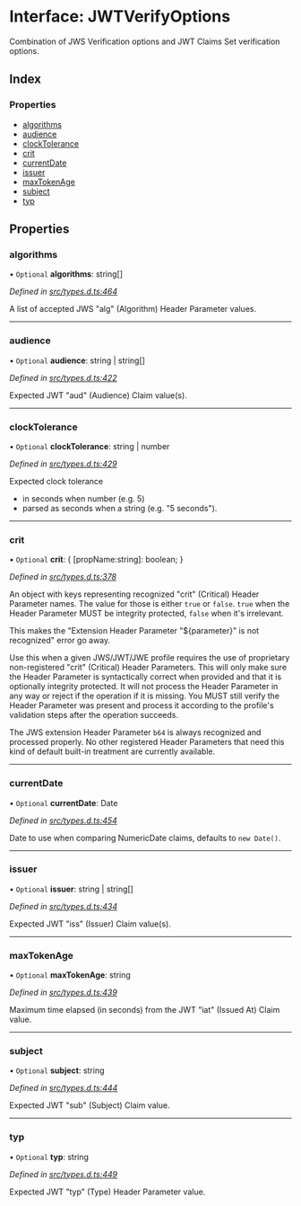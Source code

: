 # Interface: JWTVerifyOptions

Combination of JWS Verification options and JWT Claims Set verification options.

## Index

### Properties

* [algorithms](_jwt_verify_.jwtverifyoptions.md#algorithms)
* [audience](_jwt_verify_.jwtverifyoptions.md#audience)
* [clockTolerance](_jwt_verify_.jwtverifyoptions.md#clocktolerance)
* [crit](_jwt_verify_.jwtverifyoptions.md#crit)
* [currentDate](_jwt_verify_.jwtverifyoptions.md#currentdate)
* [issuer](_jwt_verify_.jwtverifyoptions.md#issuer)
* [maxTokenAge](_jwt_verify_.jwtverifyoptions.md#maxtokenage)
* [subject](_jwt_verify_.jwtverifyoptions.md#subject)
* [typ](_jwt_verify_.jwtverifyoptions.md#typ)

## Properties

### algorithms

• `Optional` **algorithms**: string[]

*Defined in [src/types.d.ts:464](https://github.com/panva/jose/blob/v3.6.0/src/types.d.ts#L464)*

A list of accepted JWS "alg" (Algorithm) Header Parameter values.

___

### audience

• `Optional` **audience**: string \| string[]

*Defined in [src/types.d.ts:422](https://github.com/panva/jose/blob/v3.6.0/src/types.d.ts#L422)*

Expected JWT "aud" (Audience) Claim value(s).

___

### clockTolerance

• `Optional` **clockTolerance**: string \| number

*Defined in [src/types.d.ts:429](https://github.com/panva/jose/blob/v3.6.0/src/types.d.ts#L429)*

Expected clock tolerance
- in seconds when number (e.g. 5)
- parsed as seconds when a string (e.g. "5 seconds").

___

### crit

• `Optional` **crit**: { [propName:string]: boolean;  }

*Defined in [src/types.d.ts:378](https://github.com/panva/jose/blob/v3.6.0/src/types.d.ts#L378)*

An object with keys representing recognized "crit" (Critical) Header Parameter
names. The value for those is either `true` or `false`. `true` when the
Header Parameter MUST be integrity protected, `false` when it's irrelevant.

This makes the "Extension Header Parameter "${parameter}" is not recognized"
error go away.

Use this when a given JWS/JWT/JWE profile requires the use of proprietary
non-registered "crit" (Critical) Header Parameters. This will only make sure
the Header Parameter is syntactically correct when provided and that it is
optionally integrity protected. It will not process the Header Parameter in
any way or reject if the operation if it is missing. You MUST still
verify the Header Parameter was present and process it according to the
profile's validation steps after the operation succeeds.

The JWS extension Header Parameter `b64` is always recognized and processed
properly. No other registered Header Parameters that need this kind of
default built-in treatment are currently available.

___

### currentDate

• `Optional` **currentDate**: Date

*Defined in [src/types.d.ts:454](https://github.com/panva/jose/blob/v3.6.0/src/types.d.ts#L454)*

Date to use when comparing NumericDate claims, defaults to `new Date()`.

___

### issuer

• `Optional` **issuer**: string \| string[]

*Defined in [src/types.d.ts:434](https://github.com/panva/jose/blob/v3.6.0/src/types.d.ts#L434)*

Expected JWT "iss" (Issuer) Claim value(s).

___

### maxTokenAge

• `Optional` **maxTokenAge**: string

*Defined in [src/types.d.ts:439](https://github.com/panva/jose/blob/v3.6.0/src/types.d.ts#L439)*

Maximum time elapsed (in seconds) from the JWT "iat" (Issued At) Claim value.

___

### subject

• `Optional` **subject**: string

*Defined in [src/types.d.ts:444](https://github.com/panva/jose/blob/v3.6.0/src/types.d.ts#L444)*

Expected JWT "sub" (Subject) Claim value.

___

### typ

• `Optional` **typ**: string

*Defined in [src/types.d.ts:449](https://github.com/panva/jose/blob/v3.6.0/src/types.d.ts#L449)*

Expected JWT "typ" (Type) Header Parameter value.
